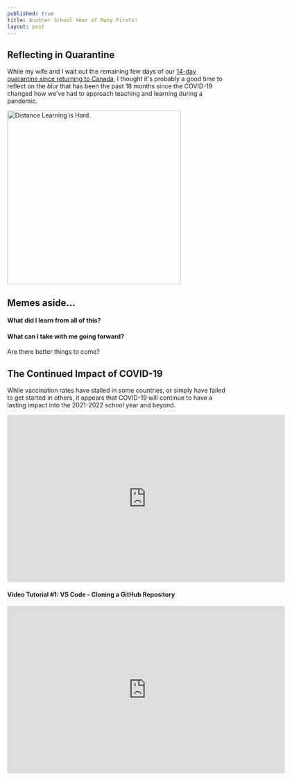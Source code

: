 ```yaml
---
published: true
title: Another School Year of Many Firsts!
layout: post
---
```


## Reflecting in Quarantine
While my wife and I wait out the remaining few days of our [14-day quarantine since returning to Canada](https://www.canada.ca/en/public-health/services/diseases/coronavirus-disease-covid-19.html), I thought it's probably a good time to reflect on the *blur* that has been the past 18 months since the COVID-19 changed how we've had to approach teaching and learning during a pandemic.

<img src="https://covid-19archive.org/files/large/d756d9711a220a433229f8cc1455a9559fee0194.jpg" alt="Distance Learning is Hard." width="400"/>

## Memes aside...
#### What did I learn from all of this?
#### What can I take with me going forward?
Are there better things to come?

## The Continued Impact of COVID-19
While vaccination rates have stalled in some countries, or simply have failed to get started in others, it appears that COVID-19 will continue to have a lasting impact into the 2021-2022 school year and beyond.
<iframe src="https://public.domo.com/cards/31O7r" width="640" height="385" marginheight="0" marginwidth="0" frameborder="0"></iframe>

#### Video Tutorial #1: VS Code - Cloning a GitHub Repository
<iframe width="640" height="385"
src="https://www.youtube.com/embed/9cMWR-EGFuY" 
frameborder="0"
allow="accelerometer; autoplay; encrypted-media; gyroscope; picture-in-picture" 
allowfullscreen></iframe>